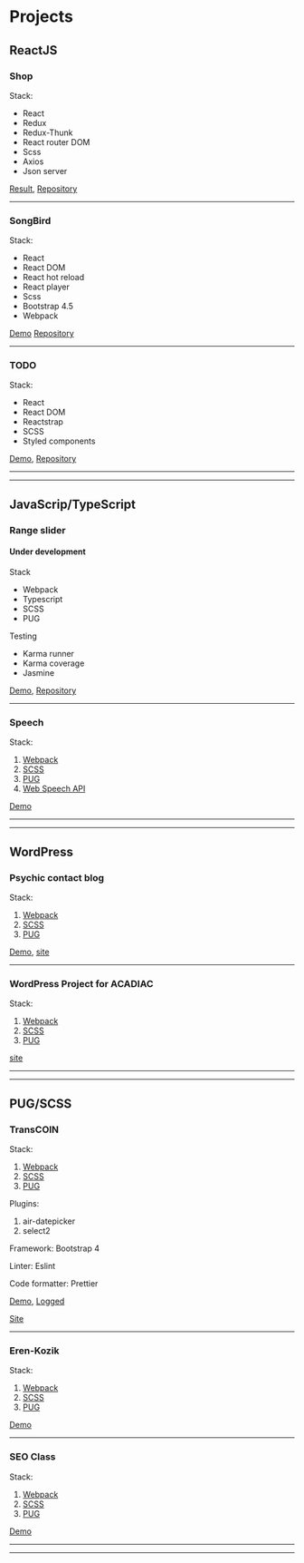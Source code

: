 # Projects

  ## ReactJS

  ### Shop
  Stack:
  - React
  - Redux
  - Redux-Thunk
  - React router DOM
  - Scss
  - Axios
  - Json server

  [Result](https://angry-franklin-609b25.netlify.app),
  [Repository](https://github.com/StanislavNemytov/test_5)
  
  ---

  ### SongBird

  Stack:

  - React
  - React DOM
  - React hot reload
  - React player
  - Scss
  - Bootstrap 4.5
  - Webpack

  [Demo](https://songbird-sn.netlify.app/)
  [Repository](https://github.com/StanislavNemytov/songbird)

  ---

  ### TODO

  Stack:

  - React
  - React DOM
  - Reactstrap
  - SCSS
  - Styled components

  [Demo](https://github.com/StanislavNemytov/React-todo/),
  [Repository](https://github.com/StanislavNemytov/React-todo)

***
***

  ## JavaScrip/TypeScript

  ### Range slider
  #### Under development

  Stack
  - Webpack
  - Typescript
  - SCSS
  - PUG

  Testing
  - Karma runner
  - Karma coverage
  - Jasmine

  [Demo](https://stanislavnemytov.github.io/sliderSNA/), [Repository](https://github.com/StanislavNemytov/sliderSNA)

  ---

  ### Speech

  Stack:

  1. [Webpack](https://webpack.js.org/)
  2. [SCSS](https://sass-lang.com/guide)
  3. [PUG](https://pugjs.org/api/getting-started.html)
  4. [Web Speech API](https://developer.mozilla.org/ru/docs/Web/API/Web_Speech_API)

  [Demo](https://stanislavnemytov.github.io/speech/)

***
***

  ## WordPress

  ### Psychic contact blog

  Stack:
  1. [Webpack](https://webpack.js.org/)
  2. [SCSS](https://sass-lang.com/guide)
  3. [PUG](https://pugjs.org/api/getting-started.html)

  [Demo](https://stanislavnemytov.github.io/psychic_contact_blog/dist/),
  [site](https://www.psychic-contact.net/)

  ---

  ### WordPress Project for ACADIAC

  Stack:
  1. [Webpack](https://webpack.js.org/)
  2. [SCSS](https://sass-lang.com/guide)
  3. [PUG](https://pugjs.org/api/getting-started.html)

  [site](http://acadiac.com/)

***
***

  ## PUG/SCSS

  ### TransCOIN

  Stack:

  1. [Webpack](https://webpack.js.org/)
  2. [SCSS](https://sass-lang.com/guide)
  3. [PUG](https://pugjs.org/api/getting-started.html)

  Plugins:
  1. air-datepicker
  2. select2

  Framework: Bootstrap 4

  Linter: Eslint

  Code formatter: Prettier


  [Demo](https://stanislavnemytov.github.io/transcoin/), [Logged](https://stanislavnemytov.github.io/transcoin/dashboard.html)

  [Site](https://transcoin.me/)

  ---

  ### Eren-Kozik

  Stack:

  1. [Webpack](https://webpack.js.org/)
  2. [SCSS](https://sass-lang.com/guide)
  3. [PUG](https://pugjs.org/api/getting-started.html)

  [Demo](https://stanislavnemytov.github.io/seoman/)

  ---

  ### SEO Class

  Stack:

  1. [Webpack](https://webpack.js.org/)
  2. [SCSS](https://sass-lang.com/guide)
  3. [PUG](https://pugjs.org/api/getting-started.html)

  [Demo](https://stanislavnemytov.github.io/seoman-class/)

***
***
